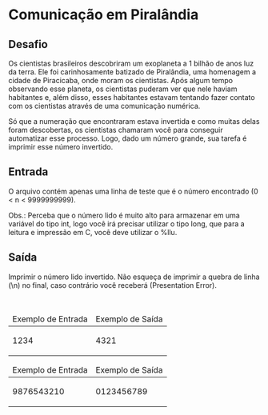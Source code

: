 <h1>Comunicação em Piralândia</h1>

<div><div>
<div>
<h2>Desafio</h2>

<p>Os cientistas brasileiros descobriram um exoplaneta a 1 bilhão de anos luz da terra. Ele foi carinhosamente batizado de Piralândia, uma homenagem a cidade de Piracicaba, onde moram os cientistas. Após algum tempo observando esse planeta, os cientistas puderam ver que nele haviam habitantes e, além disso, esses habitantes estavam tentando fazer contato com os cientistas através de uma comunicação numérica.&nbsp;</p>

<p>Só que a numeração que encontraram estava&nbsp;invertida e como&nbsp;muitas delas foram descobertas, os cientistas chamaram você para conseguir automatizar esse processo. Logo, dado um número grande, sua tarefa é imprimir esse número invertido.</p>
</div>

<h2>Entrada</h2>

<div>
<p>O arquivo contém apenas uma linha de teste que é o número encontrado (0 &lt; n &lt; 9999999999).</p>

<p>Obs.: Perceba que o número lido é muito alto para armazenar em uma variável do tipo int, logo você irá precisar utilizar o tipo long, que para a leitura e impressão em C, você deve utilizar o %llu.</p>
</div>

<h2>Saída</h2>

<div>
<p>Imprimir o número lido invertido. Não esqueça de imprimir a quebra de linha (\n) no final, caso contrário você receberá (Presentation Error).</p>
</div>

<div>&nbsp;</div>

<table>
	<thead>
		<tr>
			<td>Exemplo de Entrada</td>
			<td>Exemplo de Saída</td>
		</tr>
	</thead>
	<tbody>
		<tr>
			<td>
			<p>1234</p>
			</td>
			<td>
			<p>4321</p>
			</td>
		</tr>
	</tbody>
</table>

<table>
	<thead>
		<tr>
			<td>Exemplo de Entrada</td>
			<td>Exemplo de Saída</td>
		</tr>
	</thead>
	<tbody>
		<tr>
			<td>
			<p>9876543210</p>
			</td>
			<td>
			<p>0123456789</p>
			</td>
		</tr>
	</tbody>
</table>

<p>&nbsp;</p>

<div>&nbsp;</div>

<p>&nbsp;</p> <br><br></div>